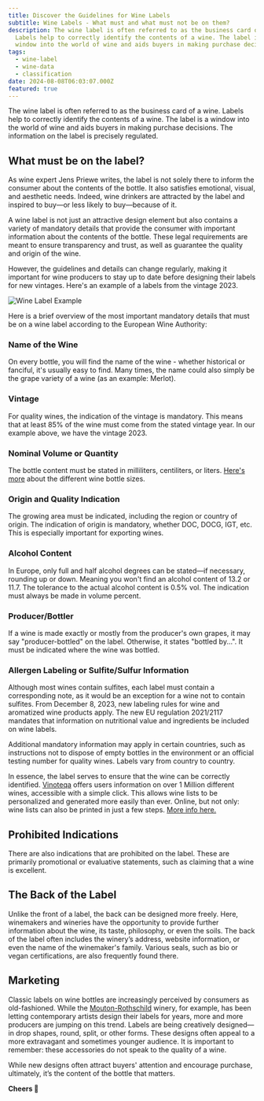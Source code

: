 ```yaml
---
title: Discover the Guidelines for Wine Labels
subtitle: Wine Labels - What must and what must not be on them?
description: The wine label is often referred to as the business card of a wine.
  Labels help to correctly identify the contents of a wine. The label is a
  window into the world of wine and aids buyers in making purchase decisions.
tags:
  - wine-label
  - wine-data
  - classification
date: 2024-08-08T06:03:07.000Z
featured: true
---
```


The wine label is often referred to as the business card of a wine. Labels help to correctly identify the contents of a wine. The label is a window into the world of wine and aids buyers in making purchase decisions. The information on the label is precisely regulated.

## What must be on the label?

As wine expert Jens Priewe writes, the label is not solely there to inform the consumer about the contents of the bottle. It also satisfies emotional, visual, and aesthetic needs. Indeed, wine drinkers are attracted by the label and inspired to buy—or less likely to buy—because of it.

A wine label is not just an attractive design element but also contains a variety of mandatory details that provide the consumer with important information about the contents of the bottle. These legal requirements are meant to ensure transparency and trust, as well as guarantee the quality and origin of the wine.

However, the guidelines and details can change regularly, making it important for wine producers to stay up to date before designing their labels for new vintages. Here's an example of a labels from the vintage 2023.

![Wine Label Example](/wine-label-example.jpg)

Here is a brief overview of the most important mandatory details that must be on a wine label according to the European Wine Authority:

### Name of the Wine

On every bottle, you will find the name of the wine - whether historical or fanciful, it's usually easy to find. Many times, the name could also simply be the grape variety of a wine (as an example: Merlot).

### Vintage

For quality wines, the indication of the vintage is mandatory. This means that at least 85% of the wine must come from the stated vintage year. In our example above, we have the vintage 2023.

### Nominal Volume or Quantity

The bottle content must be stated in milliliters, centiliters, or liters. [Here's more](https://www.vinoteqa.com/en/blog/wines/piccolo-melchizedek) about the different wine bottle sizes.

### Origin and Quality Indication

The growing area must be indicated, including the region or country of origin. The indication of origin is mandatory, whether DOC, DOCG, IGT, etc. This is especially important for exporting wines.

### Alcohol Content

In Europe, only full and half alcohol degrees can be stated—if necessary, rounding up or down. Meaning you won't find an alcohol content of 13.2 or 11.7. The tolerance to the actual alcohol content is 0.5% vol. The indication must always be made in volume percent.

### Producer/Bottler

If a wine is made exactly or mostly from the producer's own grapes, it may say "producer-bottled" on the label. Otherwise, it states "bottled by...". It must be indicated where the wine was bottled.

### Allergen Labeling or Sulfite/Sulfur Information

Although most wines contain sulfites, each label must contain a corresponding note, as it would be an exception for a wine not to contain sulfites. From December 8, 2023, new labeling rules for wine and aromatized wine products apply. The new EU regulation 2021/2117 mandates that information on nutritional value and ingredients be included on wine labels.

Additional mandatory information may apply in certain countries, such as instructions not to dispose of empty bottles in the environment or an official testing number for quality wines. Labels vary from country to country.

In essence, the label serves to ensure that the wine can be correctly identified. [Vinoteqa](/en) offers users information on over 1 Million different wines, accessible with a simple click. This allows wine lists to be personalized and generated more easily than ever. Online, but not only: wine lists can also be printed in just a few steps. [More info here.](/en)

## Prohibited Indications

There are also indications that are prohibited on the label. These are primarily promotional or evaluative statements, such as claiming that a wine is excellent.

## The Back of the Label

Unlike the front of a label, the back can be designed more freely. Here, winemakers and wineries have the opportunity to provide further information about the wine, its taste, philosophy, or even the soils. The back of the label often includes the winery’s address, website information, or even the name of the winemaker's family. Various seals, such as bio or vegan certifications, are also frequently found there.

## Marketing

Classic labels on wine bottles are increasingly perceived by consumers as old-fashioned. While the [Mouton-Rothschild](https://www.chateau-mouton-rothschild.com/) winery, for example, has been letting contemporary artists design their labels for years, more and more producers are jumping on this trend. Labels are being creatively designed—in drop shapes, round, split, or other forms. These designs often appeal to a more extravagant and sometimes younger audience. It is important to remember: these accessories do not speak to the quality of a wine.

While new designs often attract buyers' attention and encourage purchase, ultimately, it’s the content of the bottle that matters.

**Cheers 🍷**
